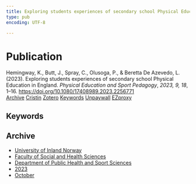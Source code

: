 ```yaml
---
title: Exploring students experiences of secondary school Physical Education in England
type: pub
encoding: UTF-8

---
```

<h1>Publication</h1>
<article id="csl-bib-container-ADE6HNMB" class="csl-bib-container">
  <div class="csl-bib-body"> <div class="csl-entry">Hemingway, K., Butt, J., Spray, C., Olusoga, P., &#38; Beretta De Azevedo, L. (2023). Exploring students experiences of secondary school Physical Education in England. <i>Physical Education and Sport Pedagogy</i>, <i>2023, 9, 18</i>, 1–16. <a href="https://doi.org/10.1080/17408989.2023.2256771">https://doi.org/10.1080/17408989.2023.2256771</a></div> </div>
  <div class="csl-bib-buttons">
    <a href="#taxonomy-article-ADE6HNMB" alt="archive" class="csl-bib-button">Archive</a>
    <a href="https://app.cristin.no/results/show.jsf?id=2181854" alt="Cristin" class="csl-bib-button">Cristin</a>
    <a href="http://zotero.org/groups/5881554/items/ADE6HNMB" alt="Zotero" class="csl-bib-button">Zotero</a>
    <a href="#keywords-article-ADE6HNMB" alt="keywords" class="csl-bib-button">Keywords</a>
    <a href="https://www.tandfonline.com/doi/pdf/10.1080/17408989.2023.2256771?needAccess=true" alt="Unpaywall" class="csl-bib-button">Unpaywall</a>
    <a href="https://www.tandfonline.com/doi/pdf/10.1080/17408989.2023.2256771?needAccess=true" alt="EZproxy" class="csl-bib-button">EZproxy</a>
  </div>
  <div id="csl-bib-meta-container-ADE6HNMB"></div>
</article>
<div id="csl-bib-meta-ADE6HNMB" class="csl-bib-meta">
  <article id="keywords-article-ADE6HNMB" class="keywords-article">
    <h1>Keywords</h1>
    
  </article>
  <article id="taxonomy-article-ADE6HNMB" class="taxonomy-article">
    <h1>Archive</h1>
    <ul>
      <li>
        <a href="/en/archive/?key=3DCRN523">University of Inland Norway</a>
      </li>
      <li>
        <a href="/en/archive/?key=IDKFS3MX">Faculty of Social and Health Sciences</a>
      </li>
      <li>
        <a href="/en/archive/?key=FJXE3Z8X">Department of Public Health and Sport Sciences</a>
      </li>
      <li>
        <a href="/en/archive/?key=5HKEZMYN">2023</a>
      </li>
      <li>
        <a href="/en/archive/?key=NBP5CHP9">October</a>
      </li>
    </ul>
  </article>
</div>
